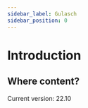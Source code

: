 ```yaml
---
sidebar_label: Gulasch
sidebar_position: 0
---
```


# Introduction
## Where content?
Current version: 22.10
